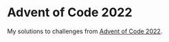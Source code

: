 # Advent of Code 2022

My solutions to challenges from [Advent of Code 2022](https://adventofcode.com/2022).
